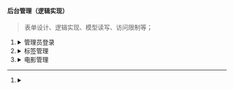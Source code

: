 #### 后台管理（逻辑实现）
> 表单设计、逻辑实现、模型读写、访问限制等；
1. <details><summary>管理员登录</summary>

    1. app/_\_init_\_.py中创建db对象

        ```python
        db = SQLAlchemy() # db对象
        ```
    1. app/models.py 中导入db对象

        ```python
        from app import db
        # 或者
        from . import db
        ```
    1. <details><summary>app/models.py的 Admin定义密码验证</summary>

        ```python
        class Admin(db.Model):
            """管理员"""
            __tablename__ = "admin"
            id = db.Column(db.Integer, primary_key=True)
            name = db.Column(db.String(100), unique=True)  # unique 表内唯一
            pwd = db.Column(db.String(100))                 # 密码
            is_super = db.Column(db.SmallInteger)    # 是否为超管  0为超管
            role_id = db.Column(db.Integer, db.ForeignKey('role.id')) # 所属角色
            ctime = db.Column(db.DateTime, index=True, default=datetime.now)

            adminlogs = db.relationship('Adminlog', backref='admin')  # 关联adminlog登录表
            oplogs = db.relationship('Oplog', backref='user')  # 关联oplog操作表

            def __repr__(self):
                return "<Admin %r>" % self.name

            def check_pwd(self, pwd):
                from werkzeug.security import check_password_hash
                return check_password_hash(self.pwd, pwd)  
    1. <details><summary>app/admin/forms.py 中定义表单验证</summary>

        ```python
        # 表单模块 pipenv install Flask-WTF  
        # 类型检查包 pipenv install pylint --dev
        # 查看登录界面 需要定义的字段有 account、pwd
        #coding:utf8
        from flask_wtf import FlaskForm
        from wtforms import TextField, PasswordField, SubmitField, validators
        from wtforms.validators import DataRequired, ValidationError
        from app.models import Admin

        class LoginForm(FlaskForm):
            """admin 登录表单 """
            account = TextField(
                label="账号",
                validators=[DataRequired("!")],
                description="描述：账号",
                render_kw={
                    "class": "form-control",
                    "placeholder": "请输入账号！",
                    # "required": "required"  # 添加此项，浏览器会弹出"请填写此字段"
                }
            )
            pwd = PasswordField(
                label="密码",
                validators=[
                    DataRequired("DataRequired: 请输入密码！")
                ],
                description="描述：密码",
                render_kw={
                    "class": "form-control",
                    "placeholder": "请输入密码！",
                    # "required": "required"  
                }
            )
            submit = SubmitField(
                "登录",
                render_kw={
                    "class": "btn btn-primary btn-block btn-flat"
                }
            )

            # 验证账号
            def validate_account(self, field):
                account = field.data
                admin_count = Admin.query.filter_by(name=account).count()
                if admin_count == 0:
                    raise ValidationError("账号不存在！")
        ```
    1. <details><summary>app/templates/admin/login.html 中使用表单字段、信息验证、闪现消息</summary>

        ```html
        <body>
        <!-- 闪现消息 -->
        {% for msg in get_flashed_messages() %} 
        <p class="login-box-msg" style="color:blue">{{ msg }}</p>        
        {% endfor %}
        <form method="POST" id="form-data">
                <!-- form表单及表单err信息 -->
                {{ form.account }}
                {% for err in form.account.errors %}
                <div class="col-md-12">
                    <font style="color:red">{{ err }}</font>
                </div>
                {% endfor %}
                <!-- form表单及表单err信息 -->
                {{ form.pwd }}
                {% for err in form.pwd.errors %}
                <div class="col-md-12">
                    <font style="color:red">{{ err }}</font>
                </div>
                {% endfor %}
                <div class="col-xs-4">
                    <!-- csrf_token必须使用secrte_key -->
                    {{ form.csrf_token }}
                    {{ form.submit }}
                </div>
        ... ...
        </body>
    1. <details><summary>app/admin/views.py中处理登录请求、保存session会话以及访问控制</summary>
        
        1. admin访问控制除了login 登录外，其他全部都要加
        ```python
        #coding:utf8
        from app.admin import admin
        from flask import render_template, redirect, url_for, flash, session, request
        from app.admin.forms import LoginForm
        from app.models import Admin
        from functools import wraps

        # admin访问控制 
        def admin_login_req(func):
            @wraps(func)
            def inner_func(*args, **kwargs):
                if "admin" not in session:    # 判断admin是否在session中
                    return redirect(url_for("admin.login", next=request.url))
                return func(*args, **kwargs)
            return inner_func

        @admin.route("/")
        @admin_login_req                                    # 添加admin访问控制
        def index():
            return render_template("admin/index.html")

        # 登录
        @admin.route("/login/", methods=["GET", "POST"])                     # 访问方法
        def login():
            form = LoginForm()                                               # 实例表单
            if form.validate_on_submit():                                    # 表单的提交 
                data = form.data                                             # 获取表单的值
                admin = Admin.query.filter_by(name=data["account"]).first()  # 根据account的值查询模型Admin
                if admin.check_pwd(data["pwd"]) == False:                    # 调用模型内的check_pwd验证密码  
                    flash("flash:密码错误！", "err")
                    return redirect(url_for("admin.login"))
                session["admin"] = data["account"]                           # 验证成功 保存session会话
                return redirect(url_for("admin.index"))                      # 进入主页
            return render_template("admin/login.html", form=form)

        # 登出 
        @admin.route("/logout/")
        @admin_login_req
        def logout():
            session.pop("admin", None)                   # session中移除admin
            return redirect(url_for("admin.login"))
1. <details><summary>标签管理</summary>

    ```shell
    # macro语言编写的自动生成页码模板（不能使用html注释，使用前删html注释）
    # flash闪现信息： get_flashed_messages(category_filter=["ok"])获取； 可根据"ok"关键字过滤
    # tag_list 通用的列表型读库例子
    ```
    1. <details><summary>建立标签表单 TagForm： app/admin/forms.py</summary>

        ```python
        class TagForm(FlaskForm):
            """标签"""
            name = StringField(
                "标签名称",
                validators=[DataRequired("必须添加标签！")],
                render_kw={"class": "form-control", "placeholder": "请输入标签名称！"}
            )
            submit = SubmitField("提交标签", render_kw={"class": "btn btn-primary"})
    1. <details><summary>添加标签页面</summary>

        1. <details><summary>视图调用表单编写逻辑：app/admin/views.py</summary>

            ```
            # 添加标签
            @admin.route("/tag/add/", methods=["GET", "POST"])
            @admin_login_req
            def tag_add():
                form = TagForm()
                if form.validate_on_submit():
                    data = form.data
                    tag_count = Tag.query.filter_by(name=data["name"]).count()
                    if tag_count == 1:
                        flash("操作失败：标签已存在！", "err")
                        return redirect(url_for("admin.tag_add"))
                    tag = Tag(name = data["name"])
                    db.session.add(tag)
                    db.session.commit()
                    flash("操作成功！", "ok")
                    return redirect(url_for("admin.tag_list", page=1))  # 跳转到标签列表（必须指定page）
                return render_template("admin/tag_add.html", form=form)
        1. <details><summary>前端模板调用form控件:app/templates/admin/tag_add.html</summary>

            ```html
            {% extends "admin/base.html" %}

            {% block content %}
            <!--内容-->
            <section class="content-header">
                <h1>微电影管理系统</h1>
                <ol class="breadcrumb">
                    <li><a href="#"><i class="fa fa-dashboard"></i> 标签管理</a></li>
                    <li class="active">添加标签</li>
                </ol>
            </section>
            <section class="content" id="showcontent">
                <div class="row">
                    <div class="col-md-12">
                        <div class="box box-primary">
                            <div class="box-header with-border">
                                <h3 class="box-title">添加标签</h3>
                            </div>
                            <form role="form" method="post">
                                <div class="box-body">
                                    {% for msg in get_flashed_messages(category_filter=["err"]) %}
                                        <div class="alert alert-danger alert-dismissible">
                                            <button type="button" class="close" data-dismiss="alert" aria-hidden="true">&times;</button>
                                            <h4><i class="icon fa fa-ban"></i>{{ msg }}</h4>
                                        </div>    
                                    {% endfor %}
                                    {% for msg in get_flashed_messages(category_filter=["ok"]) %}
                                    <div class="alert alert-danger alert-dismissible">
                                            <button type="button" class="close" data-dismiss="alert" aria-hidden="true">&times;</button>
                                            <h4><i class="icon fa fa-ban"></i>{{ msg }}</h4>
                                        </div>       
                                    {% endfor %}
                                    <div class="form-group">
                                        <label for="input_name">{{ form.name.label }}</label>
                                        {{ form.name }}
                                        {% for err in form.name.errors %}
                                            <p class="login-box-msg" style="color:blue">{{ err }}</p>        
                                        {% endfor %}
                                    </div>
                                </div>
                                <div class="box-footer">
                                    {{ form.csrf_token }}
                                    {{ form.submit }}
                                </div>
                            </form>
                        </div>
                    </div>
                </div>
            </section>
            <!--内容-->
            {% endblock %}
            {% block js %}
            <script>
                $(document).ready(function () {
                    $("#m-2").addClass("active");
                    $("#m-2-1").addClass("active");
                });
            </script>
            {% endblock %}           
    1. <details><summary>标签列表页面</summary>

        1. <details><summary>页码模板(通用): app/templates/ui/page_number.html</summary>

            1. 使用macro语言编写，使用时需要去掉HTML注释，或使用macro语法注释
            ```python
            <!-- macro 语言定义page函数,需求两个参数 -->

            <!-- 调用方法 ： 
                {% import "ui/page_number.html" as pn %}  先引入 并别名pn
                {{ pn.page(page_data, 'admin.tag_list') }} -->

            {% macro page(data, url) -%} 
            <!-- if 判断data是否存在，存在则显示页码 -->
            {% if data %}
            <ul class="pagination pagination-sm no-margin pull-right">
                <!-- 首页参数必定为page=1 -->
                <li><a href="{{ url_for(url, page=1) }}">首页</a></li>

                <!-- 判断是否有上一页面 -->
                {% if data.has_prev %}
                <!-- 使用data.prev_num获取上页页码 -->
                <li><a href="{{ url_for(url, page=data.prev_num) }}">上一页</a></li>
                {% else %}
                <!-- 无上一页，则添加class 不显示 -->
                <li class="disabled"><a href="#">上一页</a></li>
                {% endif %}
                
                <!-- 页码生成器：iter_pages() -->
                {% for v in data.iter_pages() %}
                    <!-- 判断是否当前页，是则calss="active" -->
                    {% if v == data.page %}
                        <li class="active"><a href="#">{{ v }}</a></li>
                    {% else %}
                        <li"><a href="{{ url_for(url, page=v) }}">{{ v }}</a></li>
                    {% endif %}
                {% endfor %}

                <!-- 判断是否有下一页面 -->
                {% if data.has_next %}
                <!-- 使用data.prev_next获取上页页码 -->
                <li><a href="{{ url_for(url, page=data.prev_next) }}">下一页</a></li>
                {% else %}
                <!-- 无上一页，则添加class 不显示 -->
                <li class="disabled"><a href="#">下一页</a></li>
                {% endif %}

                <!-- 尾页参数data.pages 获取最后页码 -->
                <li><a href="{{ url_for(url, page=data.pages) }}">尾页</a></li>
            </ul>
            {% endif %}
            {%- endmacro %}
        1. <details><summary>视图调用表单编写逻辑：app/admin/views.py</summary>
        
            ```python
            # 标签列表
            @admin.route("/tag/list/<int:page>/", methods=["GET"])    # 指定路由规则 整型的page参数
            @admin_login_req
            def tag_list(page=None):
                if page is None: 
                    page = 1
                page_data = Tag.query.order_by(
                    Tag.id                    # 按时间反序：Tag.ctime.desc() 
                ).paginate(page=page, per_page=2)       # 分页数量
                return render_template("admin/tag_list.html", page_data=page_data)
        1. <details><summary>前端模板调用form控件:app/templates/admin/tag_list.html</summary>

            ```html
            {% extends "admin/base.html" %}

            <!-- 导入页码模板并别名为pn -->
            {% import "ui/page_number.html" as pn %}

            {% block content %}
            <!--内容-->
            <section class="content-header">
                    <h1>微电影管理系统</h1>
                    <ol class="breadcrumb">
                        <li><a href="#"><i class="fa fa-dashboard"></i> 标签管理</a></li>
                        <li class="active">标签列表</li>
                    </ol>
                </section>
                <section class="content" id="showcontent">
                    <div class="row">
                        <div class="col-md-12">
                            <div class="box box-primary">
                                <div class="box-header">
                                        {% for msg in get_flashed_messages(category_filter=["ok"]) %}
                                        <div class="alert alert-danger alert-dismissible">
                                                <button type="button" class="close" data-dismiss="alert" aria-hidden="true">&times;</button>
                                                <h4><i class="icon fa fa-ban"></i>{{ msg }}</h4>
                                            </div>       
                                        {% endfor %}
                                    <h3 class="box-title">标签列表</h3>
                                    <div class="box-tools">
                                        <div class="input-group input-group-sm" style="width: 150px;">
                                            <input type="text" name="table_search" class="form-control pull-right"
                                                placeholder="请输入关键字...">

                                            <div class="input-group-btn">
                                                <button type="submit" class="btn btn-default"><i class="fa fa-search"></i>
                                                </button>
                                            </div>
                                        </div>
                                    </div>
                                </div>
                                <div class="box-body table-responsive no-padding">
                                    <table class="table table-hover">
                                        <tbody>
                                        <tr>
                                            <th>编号</th>
                                            <th>名称</th>
                                            <th>添加时间</th>
                                            <th>操作事项</th>
                                        </tr>
                                        {% for v in page_data.items %}
                                        <tr>
                                            <td>{{ v.id }}</td>
                                            <td>{{ v.name }}</td>
                                            <td>{{ v.ctime }}</td>
                                            <td>
                                                <a class="label label-success">编辑</a>
                                                &nbsp;
                                                <a class="label label-danger">删除</a>
                                            </td>
                                        </tr>
                                        {% endfor %}
                                        </tbody>
                                    </table>
                                </div>
                                <div class="box-footer clearfix">
                                    {{ pn.page(page_data, 'admin.tag_list') }}
                                </div>
                            </div>
                        </div>
                    </div>
                </section>
                <!--内容-->
            {% endblock %}
            {% block js %}
            <script>
                $(document).ready(function () {
                    $("#m-2").addClass("active");
                    $("#m-2-2").addClass("active");
                });
            </script>
            {% endblock %}
1. <details><summary>电影管理</summary>

    ```shell
    # 上传文件的表单
    ```
    1. <details><summary>建立电影管理表单 MovieForm: app/admin/forms.py</summary>

        ```python
        
    1. <details><summary>添加电影</summary>
    1. <details><summary>电影列表</summary>

---
1. <details><summary></summary>
    1. <details><summary>temp</summary>

